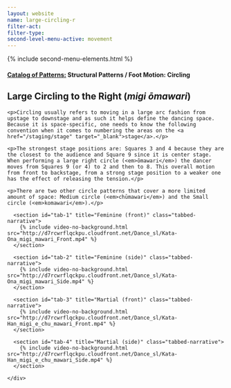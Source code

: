 ```yaml
---
layout: website
name: large-circling-r
filter-act:
filter-type:
second-level-menu-active: movement
---
```

{% include second-menu-elements.html %}

<main class="page-content">
  <div class="text-container">
    <h4><a href="/movement/">Catalog of Patterns:</a> Structural Patterns / Foot Motion: Circling</h4>
    <h2>Large Circling to the Right (<em>migi ōmawari</em>)</h2>

    <p>Circling usually refers to moving in a large arc fashion from upstage to downstage and as such it helps define the dancing space. Because it is space-specific, one needs to know the following convention when it comes to numbering the areas on the <a href="/staging/stage" target="_blank">stage</a>.</p>

    <p>The strongest stage positions are: Squares 3 and 4 because they are the closest to the audience and Square 9 since it is center stage.  When performing a large right circle (<em>ōmawari</em>) the dancer moves from Squares 9 (or 4) to 2 and then to 8. This overall motion from front to backstage, from a strong stage position to a weaker one has the effect of releasing the tension.</p>

    <p>There are two other circle patterns that cover a more limited amount of space: Medium circle (<em>chūmawari</em>) and the Small circle (<em>komawari</em>).</p>


  </div>


<div class="tabs-container">
  <div class="tabs-container__links">
    <div class="wrapper">
      <div id="tabs"></div>
    </div>
  </div>
  <div class="tabs-container__content">
    <div class="wrapper">

      <section id="tab-1" title="Feminine (front)" class="tabbed-narrative">
        {% include video-no-background.html src="http://d7rcwrflqckpu.cloudfront.net/Dance_sl/Kata-Ona_migi_mawari_Front.mp4" %}
      </section>

      <section id="tab-2" title="Feminine (side)" class="tabbed-narrative">
        {% include video-no-background.html src="http://d7rcwrflqckpu.cloudfront.net/Dance_sl/Kata-Ona_migi_mawari_Side.mp4" %}
      </section>

      <section id="tab-3" title="Martial (front)" class="tabbed-narrative">
        {% include video-no-background.html src="http://d7rcwrflqckpu.cloudfront.net/Dance_sl/Kata-Han_migi_e_chu_mawari_Front.mp4" %}
      </section>

      <section id="tab-4" title="Martial (side)" class="tabbed-narrative">
        {% include video-no-background.html src="http://d7rcwrflqckpu.cloudfront.net/Dance_sl/Kata-Han_migi_e_chu_mawari_Side.mp4" %}
      </section>

    </div>
  </div>
</div>
</main>
